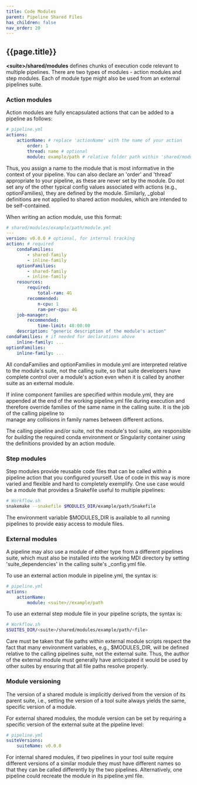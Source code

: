 ```yaml
---
title: Code Modules
parent: Pipeline Shared Files
has_children: false
nav_order: 20
---
```


## {{page.title}}

**\<suite\>/shared/modules** defines chunks of execution code relevant 
to multiple pipelines. There are two types of modules - action modules 
and step modules. Each of module type might also be used from 
an external pipelines suite.

### Action modules

Action modules are fully encapsulated actions that can be added to a 
pipeline as follows:

```yml
# pipeline.yml
actions:
    actionName: # replace 'actionName' with the name of your action
        order: 1
        thread: name # optional
        module: example/path # relative folder path within 'shared/modules'
```

Thus, you assign a name to the module that is most informative in
the context of your pipeline. You can also declare an 'order' and
'thread' appropriate to your pipeline, as these are never set by
the module. Do not set any of the other typical config values
associated with actions (e.g., optionFamilies), they are defined
by the module. Similarly, _global definitions are not applied
to shared action modules, which are intended to be self-contained.

When writing an action module, use this format:

```yml
# shared/modules/example/path/module.yml
---
version: v0.0.0 # optional, for internal tracking
action: # required
    condaFamilies: 
        - shared-family
        - inline-family  
    optionFamilies:
        - shared-family
        - inline-family
    resources:
        required:
            total-ram: 4G
        recommended: 
            n-cpu: 1
            ram-per-cpu: 4G   
    job-manager:
        recommended:
            time-limit: 48:00:00   
    description: "generic description of the module's action"
condaFamilies: # if needed for declarations above
    inline-family: ...
optionFamilies:
    inline-family: ...
```

All condaFamilies and optionFamilies in module.yml are interpreted 
relative to the module's suite, not the calling suite, so that
suite developers have complete control over a module's action
even when it is called by another suite as an external module.

If inline component families are specified within module.yml,
they are appended at the end of the working pipeline.yml file 
during execution and therefore override families of the same name 
in the calling suite. It is the job of the calling pipeline to  
manage any collisions in family names between different actions. 

The calling pipeline and/or suite, not the module's tool suite, 
are responsible for _building_ the required conda environment or 
Singularity container using the definitions provided by an action module.

### Step modules

Step modules provide reusable code files that can be called
within a pipeline action that you configured yourself. Use of code in this 
way is more varied and flexible and hard to completely exemplify. One use
case would be a module that provides a Snakefile useful to multiple pipelines:

```bash
# Workflow.sh
snakemake --snakefile $MODULES_DIR/example/path/Snakefile
```

The environment variable $MODULES_DIR is available to all running pipelines 
to provide easy access to module files.

### External modules

A pipeline may also use a module of either type from a different pipelines suite, 
which must also be installed into the working MDI directory by setting 
'suite_dependencies' in the calling suite's _config.yml file.

To use an external action module in pipeline.yml, the syntax is:

```yml
# pipeline.yml
actions:
    actionName:
        module: <suite>//example/path
```

To use an external step module file in your pipeline scripts, the syntax is:

```bash
# Workflow.sh
$SUITES_DIR/<suite>/shared/modules/example/path/<file>
```

Care must be taken that file paths within external module scripts respect the fact 
that many environment variables, e.g., $MODULES_DIR, will be defined 
relative to the calling pipelines suite, not the external suite. Thus, the 
author of the external module must generally have anticipated it would be
used by other suites by ensuring that all file paths resolve properly.

### Module versioning

The version of a shared module is implicitly derived from the version of 
its parent suite, i.e., setting the version of a tool suite always yields 
the same, specific version of a module. 

For external shared modules, the module version can be set by requiring 
a specific version of the external suite at the pipeline level:

```yml
# pipeline.yml
suiteVersions: 
    suiteName: v0.0.0 
```

For internal shared modules, if two pipelines in your tool suite require different 
versions of a similar module they must have different names so that
they can be called differently by the two pipelines.
Alternatively, one pipeline could recreate the module in its pipeline.yml file.
